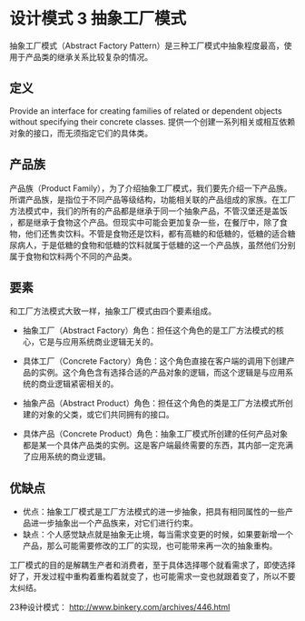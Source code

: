 # 设计模式 3 抽象工厂模式

抽象工厂模式（Abstract Factory Pattern）是三种工厂模式中抽象程度最高，使用于产品类的继承关系比较复杂的情况。

## 定义
Provide an interface for creating families of related or dependent objects without specifying their concrete classes.
提供一个创建一系列相关或相互依赖对象的接口，而无须指定它们的具体类。

## 产品族
产品族（Product Family），为了介绍抽象工厂模式，我们要先介绍一下产品族。所谓产品族，是指位于不同产品等级结构，功能相关联的产品组成的家族。在工厂方法模式中，我们的所有的产品都是继承于同一个抽象产品，不管汉堡还是盖饭 ，都是继承于食物这个产品。但现实中可能会更加复杂一些，在餐厅中，除了食物，他们还售卖饮料。不管是食物还是饮料，都有高糖的和低糖的，低糖的适合糖尿病人，于是低糖的食物和低糖的饮料就属于低糖的这一个产品族，虽然他们分别属于食物和饮料两个不同的产品类。

## 要素
和工厂方法模式大致一样，抽象工厂模式由四个要素组成。
 - 抽象工厂（Abstract Factory）角色：担任这个角色的是工厂方法模式的核心，它是与应用系统商业逻辑无关的。

 - 具体工厂（Concrete Factory）角色：这个角色直接在客户端的调用下创建产品的实例。这个角色含有选择合适的产品对象的逻辑，而这个逻辑是与应用系统的商业逻辑紧密相关的。

 - 抽象产品（Abstract Product）角色：担任这个角色的类是工厂方法模式所创建的对象的父类，或它们共同拥有的接口。

 - 具体产品（Concrete Product）角色：抽象工厂模式所创建的任何产品对象都是某一个具体产品类的实例。这是客户端最终需要的东西，其内部一定充满了应用系统的商业逻辑。

## 优缺点
 - 优点：抽象工厂模式是工厂方法模式的进一步抽象，把具有相同属性的一些产品进一步抽象出一个产品族来，对它们进行约束。
 - 缺点：个人感觉缺点就是抽象无止境，每当需求变更的时候，如果要新增一个产品，那么可能需要修改的工厂的实现，也可能带来再一次的抽象重构。

工厂模式的目的是解耦生产者和消费者，至于具体选择哪个就看需求了，即使选择好了，开发过程中重构着重构着就变了，也可能需求一变也就跟着变了，所以不要太纠结。

23种设计模式：
<http://www.binkery.com/archives/446.html>
